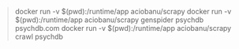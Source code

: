> docker run -v $(pwd):/runtime/app aciobanu/scrapy
> docker run -v $(pwd):/runtime/app aciobanu/scrapy genspider psychdb psychdb.com
> docker run -v $(pwd):/runtime/app aciobanu/scrapy crawl psychdb